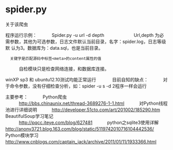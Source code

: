 spider.py
=========

关于该爬虫

程序运行示例：
　　　Spider.py -u url -d depth
　　　
　　　Url,depth 为必需参数，其他为可选参数，日志文件默认当前目录，名字：spider.log，日志等级默       认为3。数据库为：data.sql，也是当前目录。

      关键字是匹配源码中标签<meta>的content属性的值

　　　自检模块只是检查网络连接，和数据库连接。

winXP sp3 和 ubuntu12.10测试均能正常运行
　　　
目前自知的缺点：
　　　对于命令参数，没有仔细检查分析，如：spider -u s -d 2程序一样会运行


主要参考：
　　　Python爬虫  
　　　http://bbs.chinaunix.net/thread-3689276-1-1.html
　　　对Python线程池进行详细说明
　　　http://developer.51cto.com/art/201002/185290.htm
　　　BeautifulSoup学习笔记	
　　　http://pqcc.iteye.com/blog/627481
　　　python之sqlite3使用详解
      http://anony3721.blog.163.com/blog/static/5119742010716104442536/
　　　Python模块学习
　　　http://www.cnblogs.com/captain_jack/archive/2011/01/11/1933366.html
　　　
　　　
　　　
